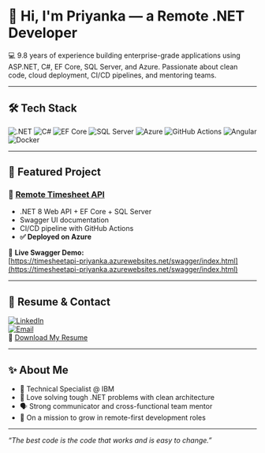 # 👋 Hi, I'm Priyanka — a Remote .NET Developer

💻 9.8 years of experience building enterprise-grade applications using ASP.NET, C#, EF Core, SQL Server, and Azure. Passionate about clean code, cloud deployment, CI/CD pipelines, and mentoring teams.

---

## 🛠️ Tech Stack

![.NET](https://img.shields.io/badge/-ASP.NET-informational?style=flat&logo=.net)
![C#](https://img.shields.io/badge/-C%23-informational?style=flat&logo=csharp)
![EF Core](https://img.shields.io/badge/-EntityFramework-informational?style=flat&logo=database)
![SQL Server](https://img.shields.io/badge/-SQL--Server-informational?style=flat&logo=microsoftsqlserver)
![Azure](https://img.shields.io/badge/-Azure-informational?style=flat&logo=microsoftazure)
![GitHub Actions](https://img.shields.io/badge/-CI%2FCD-informational?style=flat&logo=githubactions)
![Angular](https://img.shields.io/badge/-Angular-informational?style=flat&logo=angular)
![Docker](https://img.shields.io/badge/-Docker-informational?style=flat&logo=docker)

---

## 🚀 Featured Project

### 🔹 [Remote Timesheet API](https://github.com/Priya2494/Remote-Timesheet-API)

- .NET 8 Web API + EF Core + SQL Server
- Swagger UI documentation
- CI/CD pipeline with GitHub Actions
- **✅ Deployed on Azure**

🔗 **Live Swagger Demo:**  
[https://timesheetapi-priyanka.azurewebsites.net/swagger/index.html](https://timesheetapi-priyanka.azurewebsites.net/swagger/index.html)

---

## 📄 Resume & Contact

[![LinkedIn](https://img.shields.io/badge/-LinkedIn-blue?logo=linkedin)](https://www.linkedin.com/in/priyanka-s-352899327/)  
[![Email](https://img.shields.io/badge/-Email-green?logo=gmail)](mailto:mailtopriyankasasi@gmail.com)  
📄 [Download My Resume](https://github.com/Priya2494/Priya2494/raw/main/Priyanka%20resume%202025%20(1).pdf)

---

## ✨ About Me

- 💼 Technical Specialist @ IBM
- 🧠 Love solving tough .NET problems with clean architecture
- 🗣️ Strong communicator and cross-functional team mentor
- 🚀 On a mission to grow in remote-first development roles

---

_“The best code is the code that works and is easy to change.”_
